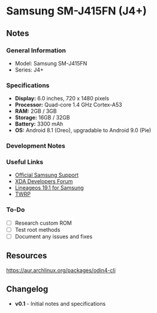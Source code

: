 # Samsung SM-J415FN (J4+)

## Notes

### General Information
- Model: Samsung SM-J415FN
- Series: J4+

### Specifications
- **Display:** 6.0 inches, 720 x 1480 pixels
- **Processor:** Quad-core 1.4 GHz Cortex-A53
- **RAM:** 2GB / 3GB
- **Storage:** 16GB / 32GB
- **Battery:** 3300 mAh
- **OS:** Android 8.1 (Oreo), upgradable to Android 9.0 (Pie)

### Development Notes

### Useful Links
- [Official Samsung Support](https://www.samsung.com/support/)
- [XDA Developers Forum](https://forum.xda-developers.com/)
- [Lineageos 19.1 for Samsung](https://xdaforums.com/t/unofficial-12-1-lineageos-19-1-for-galaxy-j4-j4primelte.4517067)
- [TWRP](https://twrp.me/samsung/samsunggalaxyj4plus.html)

### To-Do
- [ ] Research custom ROM
- [ ] Test root methods
- [ ] Document any issues and fixes

## Resources
https://aur.archlinux.org/packages/odin4-cli

## Changelog
- **v0.1** - Initial notes and specifications
